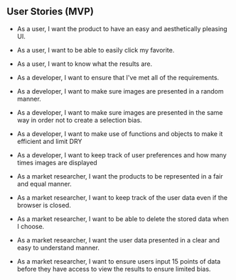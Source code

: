 ## User Stories (MVP)
 - As a user, I want the product to have an easy and aesthetically pleasing UI.
 - As a user, I want to be able to easily click my favorite.
 - As a user, I want to know what the results are.

 - As a developer, I want to ensure that I've met all of the requirements.
 - As a developer, I want to make sure images are presented in a random manner.
 - As a developer, I want to make sure images are presented in the same way in order not to create a selection bias.
 - As a developer, I want to make use of functions and objects to make it efficient and limit DRY
 - As a developer, I want to keep track of user preferences and how many times images are displayed

 - As a market researcher, I want the products to be represented in a fair and equal manner.
 - As a market researcher, I want to keep track of the user data even if the browser is closed.
 - As a market researcher, I want to be able to delete the stored data when I choose.
 - As a market researcher, I want the user data presented in a clear and easy to understand manner.
 - As a market researcher, I want to ensure users input 15 points of data before they have access to view the results to ensure limited bias.
